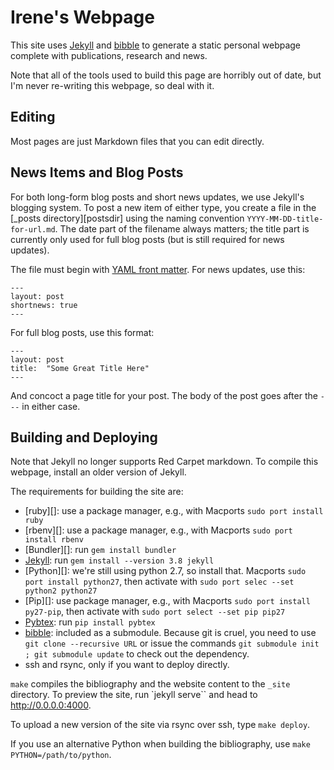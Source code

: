 Irene's Webpage
===================

This site uses [Jekyll][] and [bibble][] to generate a static personal webpage
complete with publications, research and news.

Note that all of the tools used to build this page are horribly out of
date, but I'm never re-writing this webpage, so deal with it.

Editing
-------

Most pages are just Markdown files that you can edit directly. 


News Items and Blog Posts
-------------------------

For both long-form blog posts and short news updates, we use Jekyll's blogging system. To post a new item of either type, you create a file in the [_posts directory][postsdir] using the naming convention `YYYY-MM-DD-title-for-url.md`. The date part of the filename always matters; the title part is currently only used for full blog posts (but is still required for news updates).

The file must begin with [YAML front matter][yfm]. For news updates, use this:

    ---
    layout: post
    shortnews: true
    ---

For full blog posts, use this format:

    ---
    layout: post
    title:  "Some Great Title Here"
    ---

And concoct a page title for your post. The body of the post goes after the `---` in either case.

[yfm]: http://jekyllrb.com/docs/frontmatter/


Building and Deploying
----------------------

Note that Jekyll no longer supports Red Carpet markdown. To compile
this webpage, install an older version of Jekyll.

The requirements for building the site are:

* [ruby][]: use a package manager, e.g., with Macports `sudo port
  install ruby`
* [rbenv][]: use a package manager, e.g., with Macports `sudo port
  install rbenv`
* [Bundler][]: run `gem install bundler`
* [Jekyll][]: run `gem install --version 3.8 jekyll`
* [Python][]: we're still using python 2.7, so install that. Macports `sudo port install python27`, then activate with `sudo port selec --set python2 python27` 
* [Pip][]: use package manager, e.g., with Macports `sudo port install py27-pip`, then activate with `sudo port select --set pip pip27`
* [Pybtex][]: run `pip install pybtex`
* [bibble][]: included as a submodule. Because git is cruel, you need to use
  `git clone --recursive URL` or issue the commands `git submodule init ; git
  submodule update` to check out the dependency.
* ssh and rsync, only if you want to deploy directly.

`make` compiles the bibliography and the website content to the `_site`
directory. To preview the site, run `jekyll serve`` and head to
http://0.0.0.0:4000.

To upload a new version of the site via rsync over ssh, type `make deploy`.

If you use an alternative Python when building the bibliography, use `make
PYTHON=/path/to/python`.

[Jekyll]: http://jekyllrb.com/
[bibble]: https://github.com/sampsyo/bibble/
[pybtex]: http://pybtex.sourceforge.net
